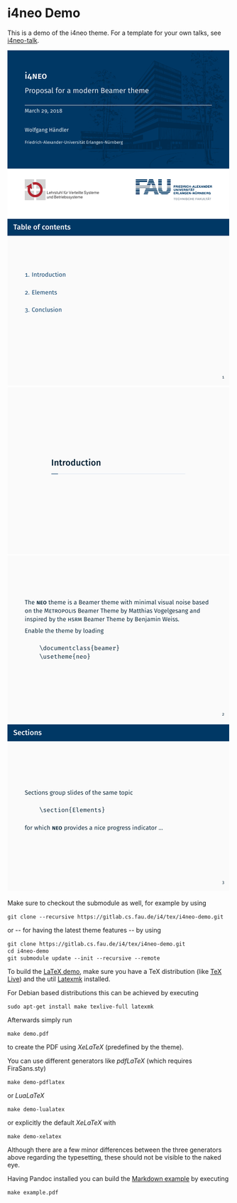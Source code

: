 # i4neo Demo

This is a demo of the i4neo theme.
For a template for your own talks, see [i4neo-talk](https://gitlab.cs.fau.de/i4/tex/i4neo-talk).

![Titlepage](.screenshots/demo-01.png)
![Table of contents](.screenshots/demo-02.png)
![Section](.screenshots/demo-03.png)
![Plain slide](.screenshots/demo-04.png)
![Slide with title](.screenshots/demo-05.png)

Make sure to checkout the submodule as well, for example by using

	git clone --recursive https://gitlab.cs.fau.de/i4/tex/i4neo-demo.git

or -- for having the latest theme features -- by using

	git clone https://gitlab.cs.fau.de/i4/tex/i4neo-demo.git
	cd i4neo-demo
	git submodule update --init --recursive --remote

To build the [LaTeX demo](demo.tex), make sure you have a TeX distribution
(like [TeX Live](https://www.tug.org/texlive/)) and the util
[Latexmk](http://personal.psu.edu/jcc8//software/latexmk-jcc/) installed.

For Debian based distributions this can be achieved by executing

	sudo apt-get install make texlive-full latexmk


Afterwards simply run

	make demo.pdf

to create the PDF using *XeLaTeX* (predefined by the theme).


You can use different generators like *pdfLaTeX* (which requires FiraSans.sty)

	make demo-pdflatex

or *LuaLaTeX*

	make demo-lualatex

or explicitly the default *XeLaTeX* with

	make demo-xelatex

Although there are a few minor differences between the three generators above
regarding the typesetting, these should not be visible to the naked eye.


Having Pandoc installed you can build the [Markdown example](example.md) by
executing

	make example.pdf
